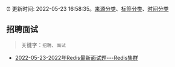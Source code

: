 :alarm_clock: 更新时间: 2022-05-23 16:58:35。[来源分类](../README.md)、[标签分类](../TAGS.md)、[时间分类](../TIMELINE.md)

## 招聘面试


> 关键字：`招聘`、`面试`



- [2022-05-23-2022年Redis最新面试题---Redis集群](https://toutiao.io/k/5gfebfx) 